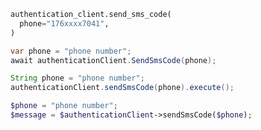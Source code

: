 ```python
authentication_client.send_sms_code(
  phone="176xxxx7041",
)
```

```csharp
var phone = "phone number";
await authenticationClient.SendSmsCode(phone);
```

```java
String phone = "phone number";
authenticationClient.sendSmsCode(phone).execute();
```

```php
$phone = "phone number";
$message = $authenticationClient->sendSmsCode($phone);
```
